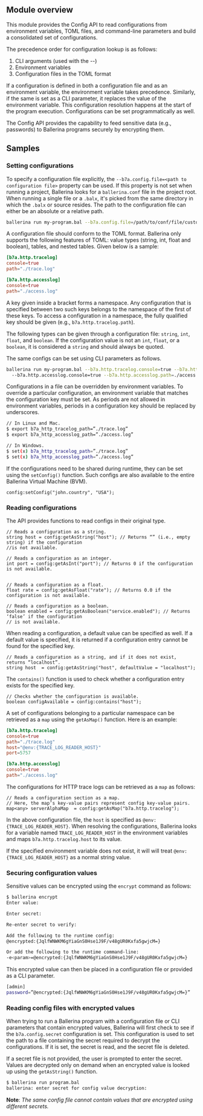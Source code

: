 ## Module overview

This module provides the Config API to read configurations from environment variables, TOML files, and command-line parameters and build a consolidated set of configurations.

The precedence order for configuration lookup is as follows: 
1. CLI arguments (used with the --)
2. Environment variables 
3. Configuration files in the TOML format

If a configuration is defined in both a configuration file and as an environment variable, the environment variable takes precedence. Similarly, if the same is set as a CLI parameter, it replaces the value of the environment variable. This configuration resolution happens at the start of the program execution. Configurations can be set programmatically as well. 

The Config API provides the capability to feed sensitive data (e.g., passwords) to Ballerina programs securely by encrypting them. 


## Samples

### Setting configurations

To specify a configuration file explicitly, the `--b7a.config.file=<path to configuration file>` property can be used. If 
this property is not set when 
running a project, Ballerina looks for a `ballerina.conf` file in the project root. When running a single file or a `.balx`, it's picked from the same directory in which the `.balx` or source resides. The path to the configuration file can either be an absolute or a relative path. 

```sh
ballerina run my-program.bal --b7a.config.file=/path/to/conf/file/custom-config-file-name.conf 
```

A configuration file should conform to the TOML format. Ballerina only supports the following features of TOML: value types (string, int, float and boolean), tables, and nested tables. 
Given below is a sample:

```toml
[b7a.http.tracelog]
console=true
path="./trace.log"

[b7a.http.accesslog]
console=true
path="./access.log"
```
A key given inside a bracket forms a namespace. Any configuration that is specified between two such keys belongs to the namespace of the first of these keys. To access a configuration in a namespace, the fully qualified key should be given (e.g., `b7a.http.tracelog.path`).

The following types can be given through a configuration file: `string`, `int`, `float`, and `boolean`. If the configuration value is not an `int`, `float`, or a `boolean`, it is considered a `string` and should always be quoted.

The same configs can be set using CLI parameters as follows.

```bash
ballerina run my-program.bal --b7a.http.tracelog.console=true --b7a.http.tracelog.path=./trace.log
  --b7a.http.accesslog.console=true --b7a.http.accesslog.path=./access.log
```

Configurations in a file can be overridden by environment variables. To override a particular configuration, an environment variable that matches the configuration key must be set. As periods are not allowed in environment variables, periods in a configuration key should be replaced by underscores.

```bash
// In Linux and Mac.
$ export b7a_http_tracelog_path=”./trace.log”
$ export b7a_http_accesslog_path=”./access.log”

// In Windows.
$ set(x) b7a_http_tracelog_path=”./trace.log”
$ set(x) b7a_http_accesslog_path=”./access.log”
```

If the configurations need to be shared during runtime, they can be set using the `setConfig()` function. Such configs are also available to the entire Ballerina Virtual Machine (BVM). 

```ballerina
config:setConfig("john.country", "USA");
```
 
### Reading configurations

The API provides functions to read configs in their original type.

```ballerina
// Reads a configuration as a string.
string host = config:getAsString("host"); // Returns “” (i.e., empty string) if the configuration 
//is not available.

// Reads a configuration as an integer.
int port = config:getAsInt("port"); // Returns 0 if the configuration is not available.


// Reads a configuration as a float.
float rate = config:getAsFloat("rate"); // Returns 0.0 if the configuration is not available.

// Reads a configuration as a boolean.
boolean enabled = config:getAsBoolean("service.enabled"); // Returns ‘false’ if the configuration 
// is not available.
```
When reading a configuration, a default value can be specified as well. If a default value is specified, it is returned if a configuration entry cannot be found for the specified key.

```ballerina
// Reads a configuration as a string, and if it does not exist, returns “localhost”.
string host  = config:getAsString("host", defaultValue = "localhost");
```

The `contains()` function is used to check whether a configuration entry exists for the specified key. 

```ballerina
// Checks whether the configuration is available.
boolean configAvailable = config:contains("host"); 
```

A set of configurations belonging to a particular namespace can be retrieved as a `map` using the `getAsMap()` function. Here is an example:

```toml
[b7a.http.tracelog]
console=true
path="./trace.log"
host="@env:{TRACE_LOG_READER_HOST}"
port=5757

[b7a.http.accesslog]
console=true
path="./access.log"
```

The configurations for HTTP trace logs can be retrieved as a `map` as follows:

```ballerina
// Reads a configuration section as a map.
// Here, the map’s key-value pairs represent config key-value pairs.
map<any> serverAlphaMap  = config:getAsMap("b7a.http.tracelog");
```

In the above configuration file, the `host` is specified as `@env:{TRACE_LOG_READER_HOST}`. When resolving the configurations, Ballerina looks for a variable named `TRACE_LOG_READER_HOST` in the environment variables and maps `b7a.http.tracelog.host` to its value.

If the specified environment variable does not exist, it will will treat `@env:{TRACE_LOG_READER_HOST}` as a normal string value.

### Securing configuration values

Sensitive values can be encrypted using the `encrypt` command as follows:

```sh
$ ballerina encrypt
Enter value: 

Enter secret: 

Re-enter secret to verify: 

Add the following to the runtime config:
@encrypted:{JqlfWNWKM6gYiaGnS0Hse1J9F/v48gUR0Kxfa5gwjcM=}

Or add the following to the runtime command-line:
-e<param>=@encrypted:{JqlfWNWKM6gYiaGnS0Hse1J9F/v48gUR0Kxfa5gwjcM=}
```
This encrypted value can then be placed in a configuration file or provided as a CLI parameter.

```bash
[admin]
password=”@encrypted:{JqlfWNWKM6gYiaGnS0Hse1J9F/v48gUR0Kxfa5gwjcM=}”
```
### Reading config files with encrypted values

When trying to run a Ballerina program with a configuration file or CLI parameters that contain encrypted values, Ballerina will first check to see if the `b7a.config.secret` configuration is set. This configuration is used to set the path to a file containing the secret required to decrypt the configurations. If it is set, the secret is read, and the secret file is deleted.

If a secret file is not provided, the user is prompted to enter the secret. Values are decrypted only on demand when an encrypted value is looked up using the `getAsString()` function.

```bash
$ ballerina run program.bal 
ballerina: enter secret for config value decryption:
```

**Note**: *The same config file cannot contain values that are encrypted using different secrets.*
